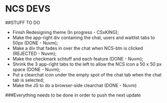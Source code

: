 # NCS DEVS

##STUFF TO DO  

* Finish Redesigning theme (In progress - CSxKING);
* Make the app-right div containing the chat, users and waitlist tabs to 50px (DONE - Nuvm);  
* Make a div that fades in over the chat when NCS-btn is clicked (REJECTED - Nuvm);  
* Make the checkmark schtuff and each feature (DONE - Nuvm);  
* Shrink the 3 app-right tabs to the left to allow the NCS icon a 50 x 50 px space (DONE - Nuvm);  
* Put a clearchat icon under the empty spot of the chat tab when the chat tab is selected;  
* Make the JS to do a browser-side clearchat (DONE - Nuvm)  

###Everything needs to be done in order to push the next update
